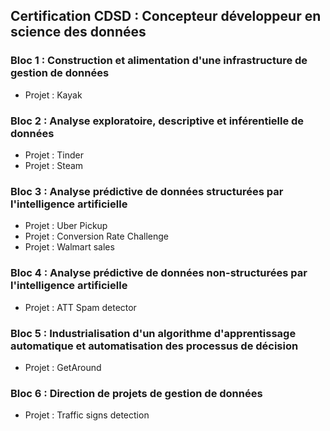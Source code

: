 ## Certification CDSD : Concepteur développeur en science des données

  ### Bloc 1 : Construction et alimentation d'une infrastructure de gestion de données
  * Projet : Kayak
    
  ### Bloc 2 : Analyse exploratoire, descriptive et inférentielle de données
  * Projet : Tinder 
  * Projet : Steam

  ### Bloc 3 : Analyse prédictive de données structurées par l'intelligence artificielle
  * Projet : Uber Pickup
  * Projet : Conversion Rate Challenge
  * Projet : Walmart sales

  ### Bloc 4 : Analyse prédictive de données non-structurées par l'intelligence artificielle
  * Projet : ATT Spam detector
  
  ### Bloc 5 : Industrialisation d'un algorithme d'apprentissage automatique et automatisation des processus de décision
  * Projet : GetAround

  ### Bloc 6 : Direction de projets de gestion de données
  * Projet : Traffic signs detection


